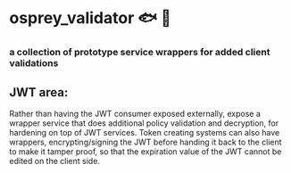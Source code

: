 # osprey_validator 🐟 🦅
<h3>a collection of prototype service wrappers for added client validations</h3>

<h2>JWT area:</h2>
Rather than having the JWT consumer exposed externally, expose a wrapper service that does additional policy validation and decryption, for hardening on top of JWT services.
Token creating systems can also have wrappers, encrypting/signing the JWT before handing it back to the client to make it tamper proof, so that the expiration value of the JWT cannot be edited on the client side.

